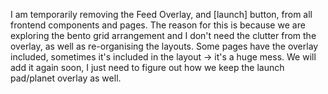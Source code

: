 I am temporarily removing the Feed Overlay, and [launch] button, from all frontend components and pages. The reason for this is because we are exploring the bento grid arrangement and I don't need the clutter from the overlay, as well as re-organising the layouts. Some pages have the overlay included, sometimes it's included in the layout -> it's a huge mess.
We will add it again soon, I just need to figure out how we keep the launch pad/planet overlay as well.